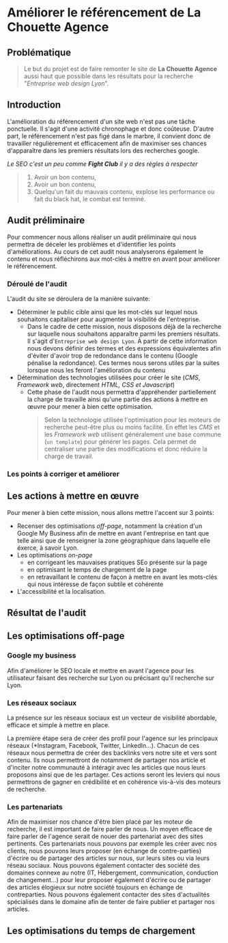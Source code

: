 # Améliorer le référencement de La Chouette Agence

## Problématique

> Le but du projet est de faire remonter le site de **La Chouette Agence** aussi haut que possible dans les résultats pour la recherche "_Entreprise web design Lyon_".

## Introduction

L'amélioration du référencement d'un site web n'est pas une tâche ponctuelle. Il s'agit d'une activité chronophage et donc coûteuse. D'autre part, le référencement n'est pas figé dans le marbre, il convient donc de travailler régulièrement et efficacement afin de maximiser ses chances d'apparaître dans les premiers résultats lors des recherches google.

_Le SEO c'est un peu comme **Fight Club** il y a des règles à respecter_

> 1. Avoir un bon contenu,
> 2. Avoir un bon contenu,
> 3. Quelqu'un fait du mauvais contenu, explose les performance ou fait du black hat, le combat est terminé.

## Audit préliminaire

Pour commencer nous allons réaliser un audit préliminaire qui nous permettra de déceler les problèmes et d'identifier les points d'améliorations. Au cours de cet audit nous analyserons également le contenu et nous réfléchirons aux mot-clés à mettre en avant pour améliorer le référencement.

### Déroulé de l'audit

L'audit du site se déroulera de la manière suivante:

- Déterminer le public cible ainsi que les mot-clés sur lequel nous souhaitons capitaliser pour augmenter la visibilité de l'entreprise.
  - Dans le cadre de cette mission, nous disposons déjà de la recherche sur laquelle nous souhaitons apparaître parmi les premiers résultats. Il s'agit d'`Entreprise web design Lyon`. À partir de cette information nous devons définir des termes et des expressions équivalentes afin d'éviter d'avoir trop de redondance dans le contenu (Google pénalise la redondance). Ces termes nous serons utiles par la suites lorsque nous les feront l'amélioration du contenu
- Détermination des technologies utilisées pour créer le site (_CMS_, _Framework web_, directement _HTML, CSS et Javascript_)
  - Cette phase de l'audit nous permettra d'appréhender partiellement la charge de travaille ainsi qu'une partie des actions à mettre en œuvre pour mener à bien cette optimisation.
    > Selon la technologie utilisée l'optimisation pour les moteurs de recherche peut-être plus ou moins facilité. En effet les _CMS_ et les _Framework web_ utilisent généralement une base commune (`un template`) pour générer les pages. Cela permet de centraliser une partie des modifications et donc réduire la charge de travail.

### Les points à corriger et améliorer

## Les actions à mettre en œuvre

Pour mener à bien cette mission, nous allons mettre l'accent sur 3 points:

- Recenser des optimisations _off-page_, notamment la création d'un Google My Business afin de mettre en avant l'entreprise en tant que telle ainsi que de renseigner la zone géographique dans laquelle elle éxerce, à savoir Lyon.
- Les optimisations _on-page_
  - en corrigeant les mauvaises pratiques SEo présente sur la page
  - en optimisant le temps de chargement de la page
  - en retravaillant le contenu de façon à mettre en avant les mots-clés qui nous intéresse de façon subtile et cohérente
- L'accessibilité et la localisation.

## Résultat de l'audit

## Les optimisations off-page

### Google my business

Afin d'améliorer le SEO locale et mettre en avant l'agence pour les utilisateur faisant des recherche sur Lyon ou précisant qu'il recherche sur Lyon.

### Les réseaux sociaux

La présence sur les réseaux sociaux est un vecteur de visibilité abordable, efficace et simple à mettre en place.

La première étape sera de créer des profil pour l'agence sur les principaux réseaux (\*Instagram, Facebook, Twitter, LinkedIn...).
Chacun de ces réseaux nous permettra de créer des backlinks vers notre site et vers sont contenu. Ils nous permettront de notamment de partager nos article et d'inciter notre communauté à intéragir avec les articles que nous leurs proposons ainsi que de les partager. Ces actions seront les leviers qui nous permettrons de gagner en crédibilité et en cohérence vis-à-vis des moteurs de recherche.

### Les partenariats

Afin de maximiser nos chance d'être bien placé par les moteur de recherche, il est important de faire parler de nous. Un moyen efficace de faire parler de l'agence serait de nouer des partenariat avec des sites pertinents. Ces partenariats nous pouvons par exemple les créer avec nos clients, nous pouvons leurs proposer (en échange de contre-parties) d'écrire ou de partager des articles sur nous, sur leurs sites ou via leurs réseau sociaux. Nous pouvons également contacter des société des domaines connexe au notre (IT, Hébergement, communication, conduction de changement...) pour leur proposer également d'écrire ou de partager des articles élogieux sur notre société toujours en échange de contreparties. Nous pouvons également contacter des sites d'actualités spécialisés dans le domaine afin de tenter de faire publier et partager nos articles.

## Les optimisations du temps de chargement
